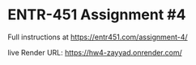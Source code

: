 # ENTR-451 Assignment #4

Full instructions at https://entr451.com/assignment-4/

live Render URL:
https://hw4-zayyad.onrender.com/
